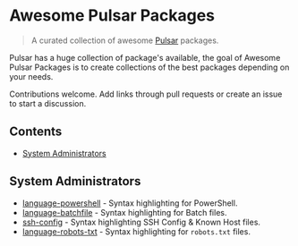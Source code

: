 # Awesome Pulsar Packages

> A curated collection of awesome [Pulsar](https://github.com/pulsar-edit/pulsar) packages.

Pulsar has a huge collection of package's available, the goal of Awesome Pulsar Packages is to create collections of the best packages depending on your needs.

Contributions welcome. Add links through pull requests or create an issue to start a discussion.

## Contents

- [System Administrators](#system-administrators)

## System Administrators

- [language-powershell](https://web.pulsar-edit.dev/packages/language-powershell) - Syntax highlighting for PowerShell.
- [language-batchfile](https://web.pulsar-edit.dev/packages/language-batchfile) - Syntax highlighting for Batch files.
- [ssh-config](https://web.pulsar-edit.dev/packages/ssh-config) - Syntax highlighting SSH Config & Known Host files.
- [language-robots-txt](https://web.pulsar-edit.dev/packages/language-robots-txt) - Syntax highlighting for `robots.txt` files.
